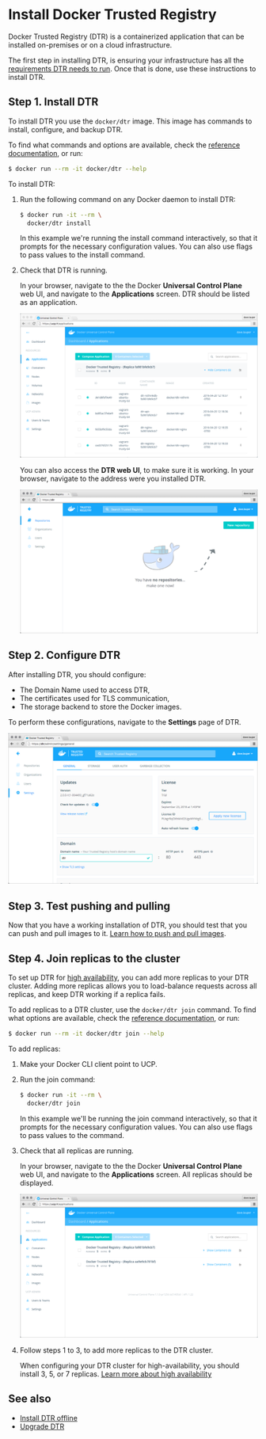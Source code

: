 <!--[metadata]>
+++
aliases = [ "/docker-trusted-registry/install/dtr-ami-byol-launch/",
            "/docker-trusted-registry/install/dtr-ami-bds-launch/",
            "/docker-trusted-registry/install/dtr-vhd-azure/"]
title = "Install Docker Trusted Registry"
description = "Learn how to install Docker Trusted Registry for production."
keywords = ["docker, dtr, registry, install"]
[menu.main]
parent="workw_dtr_install"
weight=20
+++
<![end-metadata]-->


# Install Docker Trusted Registry

Docker Trusted Registry (DTR) is a containerized application that can be
installed on-premises or on a cloud infrastructure.

The first step in installing DTR, is ensuring your
infrastructure has all the [requirements DTR needs to run](system-requirements).
Once that is done, use these instructions to install DTR.


## Step 1. Install DTR

To install DTR you use the `docker/dtr` image. This image has commands to
install, configure, and backup DTR.

To find what commands and options are available, check the
[reference documentation](../reference/install.md), or run:

```bash
$ docker run --rm -it docker/dtr --help
```

To install DTR:

1. Run the following command on any Docker daemon to install DTR:

    ```bash
    $ docker run -it --rm \
      docker/dtr install
    ```

    In this example we're running the install command interactively, so that it
    prompts for the necessary configuration values.
    You can also use flags to pass values to the install command.

2. Check that DTR is running.

    In your browser, navigate to the the Docker **Universal Control Plane**
    web UI, and navigate to the **Applications** screen. DTR should be listed
    as an application.

    ![](../images/install-dtr-1.png)

    You can also access the **DTR web UI**, to make sure it is working. In your
    browser, navigate to the address were you installed DTR.

    ![](../images/install-dtr-2.png)


## Step 2. Configure DTR

After installing DTR, you should configure:

  * The Domain Name used to access DTR,
  * The certificates used for TLS communication,
  * The storage backend to store the Docker images.

  To perform these configurations, navigate to the **Settings** page of DTR.

  ![](../images/install-dtr-3.png)

## Step 3. Test pushing and pulling

Now that you have a working installation of DTR, you should test that you can
push and pull images to it.
[Learn how to push and pull images](../repos-and-images/push-and-pull-images.md).

## Step 4. Join replicas to the cluster

To set up DTR for [high availability](../high-availability/high-availability.md),
you can add more replicas to your DTR cluster. Adding more replicas allows you
to load-balance requests across all replicas, and keep DTR working if a
replica fails.

To add replicas to a DTR cluster, use the `docker/dtr join` command. To find
what options are available, check the
[reference documentation](../reference/join.md), or run:

```bash
$ docker run --rm -it docker/dtr join --help
```

To add replicas:

1. Make your Docker CLI client point to UCP.

2. Run the join command:

    ```bash
    $ docker run -it --rm \
      docker/dtr join
    ```

    In this example we'll be running the join command interactively, so that it
    prompts for the necessary configuration values.
    You can also use flags to pass values to the command.

3. Check that all replicas are running.

    In your browser, navigate to the the Docker **Universal Control Plane**
    web UI, and navigate to the **Applications** screen. All replicas should
    be displayed.

    ![](../images/install-dtr-4.png)

4. Follow steps 1 to 3, to add more replicas to the DTR cluster.

    When configuring your DTR cluster for high-availability, you should install
    3, 5, or 7 replicas.
    [Learn more about high availability](../high-availability/high-availability.md)

## See also

* [Install DTR offline](install-dtr-offline.md)
* [Upgrade DTR](upgrade/upgrade-major.md)
